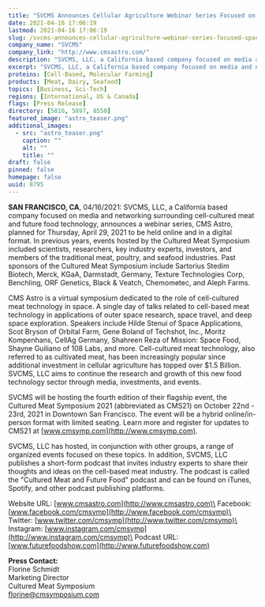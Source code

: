 ```yaml
---
title: "SVCMS Announces Cellular Agriculture Webinar Series Focused on Space"
date: 2021-04-16 17:06:19
lastmod: 2021-04-16 17:06:19
slug: /svcms-announces-cellular-agriculture-webinar-series-focused-space
company_name: "SVCMS"
company_link: "http://www.cmsastro.com/"
description: "SVCMS, LLC, a California based company focused on media and networking surrounding cell-cultured meat and future food technology, announces a webinar series, CMS Astro, planned for Thursday, April 29, 2021 to be held online and in a digital format."
excerpt: "SVCMS, LLC, a California based company focused on media and networking surrounding cell-cultured meat and future food technology, announces a webinar series, CMS Astro, planned for Thursday, April 29, 2021 to be held online and in a digital format."
proteins: [Cell-Based, Molecular Farming]
products: [Meat, Dairy, Seafood]
topics: [Business, Sci-Tech]
regions: [International, US & Canada]
flags: [Press Release]
directory: [5816, 5897, 8550]
featured_image: "astro_teaser.png"
additional_images:
  - src: "astro_teaser.png"
    caption: ""
    alt: ""
    title: ""
draft: false
pinned: false
homepage: false
uuid: 8795
---
```

**SAN FRANCISCO, CA**, 04/16/2021: SVCMS, LLC, a California based
company focused on media and networking surrounding cell-cultured meat
and future food technology, announces a webinar series, CMS Astro,
planned for Thursday, April 29, 2021 to be held online and in a digital
format. In previous years, events hosted by the Cultured Meat Symposium
included scientists, researchers, key industry experts, investors, and
members of the traditional meat, poultry, and seafood industries. Past
sponsors of the Cultured Meat Symposium include Sartorius Stedim
Biotech, Merck, KGaA, Darmstadt, Germany, Texture Technologies Corp,
Benchling, ORF Genetics, Black & Veatch, Chemometec, and Aleph Farms.

CMS Astro is a virtual symposium dedicated to the role of cell-cultured
meat technology in space. A single day of talks related to cell-based
meat technology in applications of outer space research, space travel,
and deep space exploration. Speakers include Hilde Stenui of Space
Applications, Scot Bryson of Orbital Farm, Gene Boland of Techshot,
Inc., Moritz Kompenhans, CellAg Germany, Shahreen Reza of Mission: Space
Food, Shayne Guiliano of 108 Labs, and more. Cell-cultured meat
technology, also referred to as cultivated meat, has been increasingly
popular since additional investment in cellular agriculture has topped
over \$1.5 Billion. SVCMS, LLC aims to continue the research and growth
of this new food technology sector through media, investments, and
events.

SVCMS will be hosting the fourth edition of their flagship event, the
Cultured Meat Symposium 2021 (abbreviated as CMS21) on October 22nd -
23rd, 2021 in Downtown San Francisco. The event will be a hybrid
online/in-person format with limited seating. Learn more and register
for updates to CMS21 at [www.cmsymp.com](http://www.cmsymp.com).

SVCMS, LLC has hosted, in conjunction with other groups, a range of
organized events focused on these topics. In addition, SVCMS, LLC
publishes a short-form podcast that invites industry experts to share
their thoughts and ideas on the cell-based meat industry. The podcast is
called the "Cultured Meat and Future Food" podcast and can be found on
iTunes, Spotify, and other podcast publishing platforms.

Website URL: [www.cmsastro.com](http://www.cmsastro.com)\
Facebook: [www.facebook.com/cmsymp](http://www.facebook.com/cmsymp)\
Twitter: [www.twitter.com/cmsymp](http://www.twitter.com/cmsymp)\
Instagram: [www.instagram.com/cmsymp](http://www.instagram.com/cmsymp)\
Podcast URL: [www.futurefoodshow.com](http://www.futurefoodshow.com)

**Press Contact:**\
Florine Schmidt\
Marketing Director\
Cultured Meat Symposium\
<florine@cmsymposium.com>
